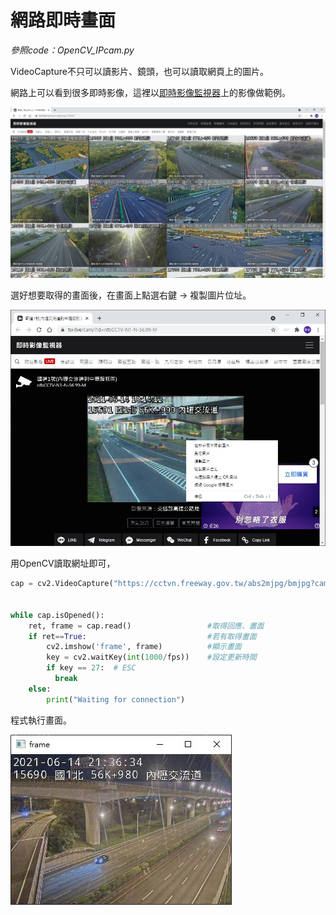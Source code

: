 # 網路即時畫面

_參照code：OpenCV_IPcam.py_

VideoCapture不只可以讀影片、鏡頭，也可以讀取網頁上的圖片。

網路上可以看到很多即時影像，這裡以[即時影像監視器](https://tw.live/)上的影像做範例。

![livecam](Img/IPcam-1.jpg)

選好想要取得的畫面後，在畫面上點選右鍵 -> 複製圖片位址。

![livecam2](./Img/IPcam-2.jpg)


用OpenCV讀取網址即可，

```python
cap = cv2.VideoCapture("https://cctvn.freeway.gov.tw/abs2mjpg/bmjpg?camera=15690")


while cap.isOpened():
    ret, frame = cap.read()                 #取得回應、畫面
    if ret==True:                           #若有取得畫面
        cv2.imshow('frame', frame)          #顯示畫面
        key = cv2.waitKey(int(1000/fps))    #設定更新時間
        if key == 27:  # ESC
          break
    else:
        print("Waiting for connection")
```

程式執行畫面。

![livecam3](./Img/IPcam-3.jpg)

